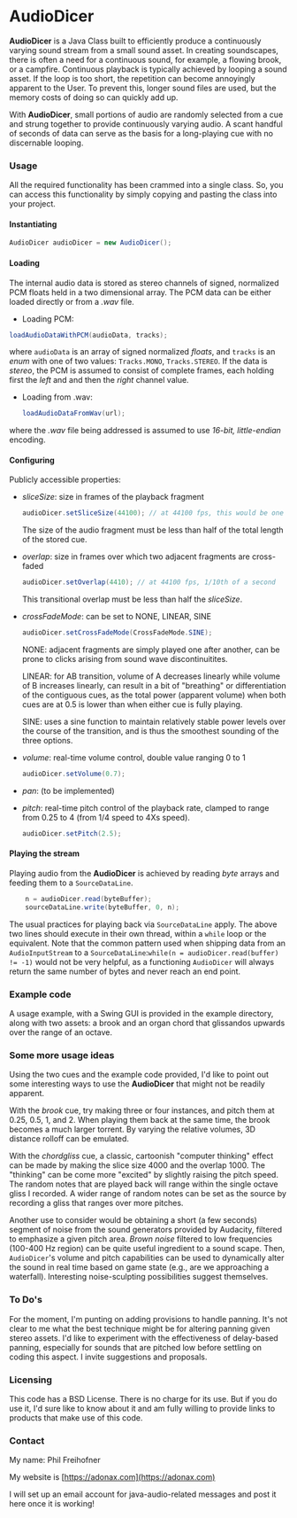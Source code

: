 ﻿# AudioDicer

**AudioDicer** is a Java Class built to efficiently produce a continuously varying sound stream from a small sound asset. In creating soundscapes, there is often a need for a continuous sound, for example, a flowing brook, or a campfire. Continuous playback is typically achieved by looping a sound asset. If the loop is too short, the repetition can become annoyingly apparent to the User. To prevent this, longer sound files are used, but the memory costs of doing so can quickly add up.

With **AudioDicer**, small portions of audio are randomly selected from a cue and strung together to provide continuously varying audio. A scant handful of seconds of data can serve as the basis for a long-playing cue with no discernable looping.

### Usage

All the required functionality has been crammed into a single class. So, you can access this functionality by simply copying and pasting the class into your project.

#### Instantiating

```java
AudioDicer audioDicer = new AudioDicer();
```

#### Loading

The internal audio data is stored as stereo channels of signed, normalized PCM floats held in a two dimensional array. The PCM data can be either loaded directly or from a _.wav_ file.

* Loading PCM:

```java
loadAudioDataWithPCM(audioData, tracks);
```

where `audioData` is an array of signed normalized _floats_, and `tracks` is an _enum_ with one of two values: `Tracks.MONO`, `Tracks.STEREO`. If the data is _stereo_, the PCM is assumed to consist of complete frames, each holding first the _left_ and and then the _right_ channel value.

* Loading from .wav:

  ```java
  loadAudioDataFromWav(url);
  ```

where the _.wav_ file being addressed is assumed to use _16-bit, little-endian_ encoding.

#### Configuring

Publicly accessible properties:

* *sliceSize*:	size in frames of the playback fragment

  ```java
  audioDicer.setSliceSize(44100); // at 44100 fps, this would be one second
  ```

  The size of the audio fragment must be less than half of the total length of the stored cue.

* *overlap*: 	size in frames over which two adjacent fragments are cross-faded

  ```java
  audioDicer.setOverlap(4410); // at 44100 fps, 1/10th of a second 
  ```

  This transitional overlap must be less than half the _sliceSize_.

* *crossFadeMode*: can be set to NONE, LINEAR, SINE

  ```java
  audioDicer.setCrossFadeMode(CrossFadeMode.SINE);
  ```

  NONE: adjacent fragments are simply played one after another, can be prone to clicks arising from sound wave discontinuitites.

  LINEAR: for AB transition, volume of A decreases linearly while volume of B increases linearly, can result in a bit of "breathing" or differentiation of the contiguous cues, as the total power (apparent volume) when both cues are at 0.5 is lower than when either cue is fully playing.

  SINE: uses a sine function to maintain relatively stable power levels over the course of the transition, and is thus the smoothest sounding of the three options.  

* *volume*: 	real-time volume control, double value ranging 0 to 1

  ```java
  audioDicer.setVolume(0.7);
  ```

* *pan*: 		(to be implemented)

* *pitch*:		real-time pitch control of the playback rate, clamped to range from 0.25  to 4 (from 1/4 speed to 4Xs speed).

  ```java
  audioDicer.setPitch(2.5);
  ```

#### Playing the stream

Playing audio from the **AudioDicer** is achieved by reading *byte* arrays and feeding them to a `SourceDataLine`.

```java
	n = audioDicer.read(byteBuffer);
	sourceDataLine.write(byteBuffer, 0, n);
```

The usual practices for playing back via `SourceDataLine` apply. The above two lines should execute in their own thread, within a `while` loop or the equivalent. Note that the common pattern used when shipping data from an `AudioInputStream` to a `SourceDataLine`:`while(n = audioDicer.read(buffer) != -1)` would not be very helpful, as a functioning `AudioDicer` will always return the same number of bytes and never reach an end point.

### Example code

A usage example, with a Swing GUI is provided in the example directory, along with two assets: a brook and an organ chord that glissandos upwards over the range of an octave.

### Some more usage ideas

Using the two cues and the example code provided, I'd like to point out some interesting ways to use the **AudioDicer** that might not be readily apparent.

With the *brook* cue, try making three or four instances, and pitch them at 0.25, 0.5, 1, and 2. When playing them back at the same time, the brook becomes a much larger torrent. By varying the relative volumes, 3D distance rolloff can be emulated.

With the *chordgliss* cue, a classic, cartoonish "computer thinking" effect can be made by making the slice size 4000 and the overlap 1000. The "thinking" can be come more "excited" by slightly raising the pitch speed. The random notes that are played back will range within the single octave gliss I recorded. A wider range of random notes can be set as the source by recording a gliss that ranges over more pitches.

Another use to consider would be obtaining a short (a few seconds) segment of noise from the sound generators provided by Audacity, filtered to emphasize a given pitch area. *Brown noise* filtered to low frequencies (100-400 Hz region) can be quite useful ingredient to a sound scape. Then, `AudioDicer`'s volume and pitch capabilities can be used to dynamically alter the sound in real time based on game state (e.g., are we approaching a waterfall). Interesting noise-sculpting possibilities suggest themselves.

### To Do's

For the moment, I'm punting on adding provisions to handle panning. It's not clear to me what the best technique might be for altering panning given stereo assets. I'd like to experiment with the effectiveness of delay-based panning, especially for sounds that are pitched low before settling on coding this aspect. I invite suggestions and proposals.

### Licensing

This code has a BSD License. There is no charge for its use. But if you do use it, I'd sure like to know about it and am fully willing to provide links to products that make use of this code.

### Contact

My name: Phil Freihofner

My website is [https://adonax.com](https://adonax.com)

I will set up an email account for java-audio-related messages and post it here once it is working!

